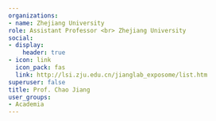 ```yaml
---
organizations:
- name: Zhejiang University
role: Assistant Professor <br> Zhejiang University
social:
- display:
    header: true
- icon: link
  icon_pack: fas
  link: http://lsi.zju.edu.cn/jianglab_exposome/list.htm
superuser: false
title: Prof. Chao Jiang
user_groups:
- Academia
---
```






